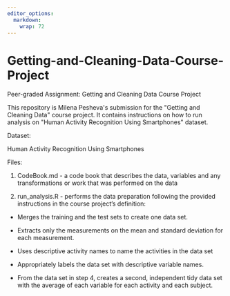 ```yaml
---
editor_options: 
  markdown: 
    wrap: 72
---
```


# Getting-and-Cleaning-Data-Course-Project

Peer-graded Assignment: Getting and Cleaning Data Course Project

This repository is Milena Pesheva's submission for the "Getting and
Cleaning Data" course project. It contains instructions on how to run
analysis on "Human Activity Recognition Using Smartphones" dataset.

Dataset:

Human Activity Recognition Using Smartphones

Files:

1.  CodeBook.md - a code book that describes the data, variables and any
    transformations or work that was performed on the data

2.  run_analysis.R - performs the data preparation following the
    provided instructions in the course project’s definition:

-   Merges the training and the test sets to create one data set.

-   Extracts only the measurements on the mean and standard deviation
    for each measurement.

-   Uses descriptive activity names to name the activities in the data
    set

-   Appropriately labels the data set with descriptive variable names.

-   From the data set in step 4, creates a second, independent tidy data
    set with the average of each variable for each activity and each
    subject.
